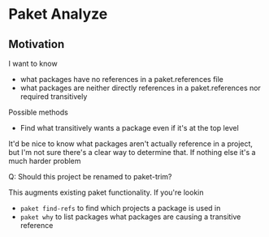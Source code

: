 # Paket Analyze


## Motivation

I want to know
- what packages have no references in a paket.references file
- what packages are neither directly references in a paket.references nor required transitively

Possible methods
- Find what transitively wants a package even if it's at the top level

It'd be nice to know what packages aren't actually reference in a project, but I'm not sure there's a clear way to determine that.
If nothing else it's a much harder problem

Q: Should this project be renamed to paket-trim?


This augments existing paket functionality. If you're lookin
- `paket find-refs` to find which projects a package is used in
- `paket why` to list packages what packages are causing a transitive reference
